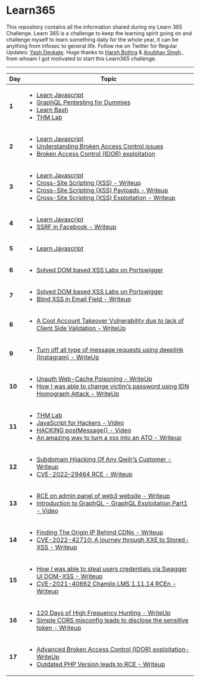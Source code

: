 # Learn365

This repository contains all the information shared during my Learn 365 Challenge. Learn 365 is a challenge to keep the learning spirit going on and challenge myself to learn something daily for the whole year, it can be anything from infosec to general life. Follow me on Twitter for Regular Updates: [Yash Devkate](https://twitter.com/rootxyash). Huge thanks to [Harsh Bothra](https://twitter.com/harshbothra_) & [Anubhav Singh](https://twitter.com/AnubhavSingh_)., from whoam I got motivated to start this Learn365 challenge.

-------
Day  | Topic
--- | ---
**1** | [<ul><li>Learn Javascript </li><li> GraphQL Pentesting for Dummies </li><li> Learn Bash </li><li> THM Lab </li></ul>](/days/day1.md)
**2** | [<ul><li>Learn Javascript </li><li> Understanding Broken Access Control issues </li><li> Broken Access Control (IDOR) exploitation </li></ul>](/days/day2.md)
**3** | [<ul><li>Learn Javascript </li><li> Cross-Site Scripting (XSS) - Writeup </li><li>Cross-Site Scripting (XSS) Payloads - Writeup</li> </li><li>Cross-Site Scripting (XSS) Exploitation - Writeup</li></ul>](/days/day3.md)
**4** | [<ul><li>Learn Javascript  </li><li> SSRF in Facebook - Writeup </li></ul>](/days/day4.md)
**5** | [<ul><li>Learn Javascript </li></ul>](/days/day5.md)
**6** | [<ul><li>Solved DOM based XSS Labs on Portswigger </li></ul>](/days/day6.md)
**7** | [<ul><li>Solved DOM based XSS Labs on Portswigger</li><li> Blind XSS in Email Field - Writeup</li></ul>](/days/day7.md)
**8** | [<ul><li>A Cool Account Takeover Vulnerability due to lack of Client Side Validation - WriteUp </li></ul>](/days/day8.md)
**9** | [<ul><li>Turn off all type of message requests using deeplink (Instagram) - WriteUp </li></ul>](/days/day9.md)
**10** | [<ul><li>Unauth Web-Cache Poisoning - WriteUp </li><li> How I was able to change victim’s password using IDN Homograph Attack - WriteUp</li></ul>](/days/day10.md)
**11** | [<ul><li>THM Lab </li><li>  JavaScript for Hackers - Video </li><li> HACKING postMessage() - Video </li><li> An amazing way to turn a xss into an ATO - Writeup </li></li></ul>](/days/day11.md)
**12** | [<ul><li> Subdomain Hijacking Of Any Qwilr’s Customer - Writeup</li><li> CVE-2022–29464 RCE - Writeup</li></ul>](/days/day12.md)
**13** | [<ul><li> RCE on admin panel of web3 website - Writeup </li><li> Introduction to GraphQL - GraphQL Exploitation Part1 - Video</li></ul>](/days/day13.md) 
**14** | [<ul><li>Finding The Origin IP Behind CDNs - Writeup</li><li> CVE-2022-42710: A journey through XXE to Stored-XSS  - Writeup</li></ul>](/days/day14.md) 
**15** | [<ul><li>How I was able to steal users credentials via Swagger UI DOM-XSS - Writeup</li><li> CVE-2021-40662 Chamilo LMS 1.11.14 RCEn  - Writeup</li></ul>](/days/day15.md) 
**16** | [<ul><li>120 Days of High Frequency Hunting - WriteUp </li><li> Simple CORS misconfig leads to disclose the sensitive token  - Writeup</li></ul>](/days/day16.md)
**17** | [<ul><li>Advanced Broken Access Control (IDOR) exploitation- WriteUp </li><li> Outdated PHP Version leads to RCE  - Writeup</li></ul>](/days/day17.md)



